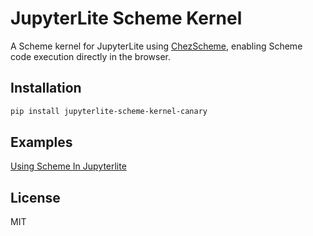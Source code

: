 # JupyterLite Scheme Kernel

A Scheme kernel for JupyterLite using [ChezScheme](https://github.com/cisco/ChezScheme), enabling Scheme code execution directly in the browser.

## Installation

```bash
pip install jupyterlite-scheme-kernel-canary
```

## Examples

[Using Scheme In Jupyterlite](https://bencode.github.io/code/notebooks/index.html?path=using-scheme-in-jupyterlite.ipynb)

## License

MIT
